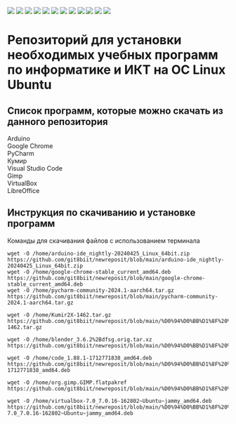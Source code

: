<img src="https://img.shields.io/badge/linux-FCC624?style=for-the-badge&logo=linux&logoColor=white"/> <img src="https://img.shields.io/badge/ubuntu-E95420?style=for-the-badge&logo=ubuntu&logoColor=white"/>
<img src="https://img.shields.io/badge/git-F05032?style=for-the-badge&logo=git&logoColor=white"/> <img src="https://img.shields.io/badge/gitlfs-F64935?style=for-the-badge&logo=gitlfs&logoColor=white"/>
<img src="https://img.shields.io/badge/LibreOffice-18A303?style=for-the-badge&logo=libreoffice&logoColor=white"/> <img src="https://img.shields.io/badge/Google-4285F4?style=for-the-badge&logo=google&logoColor=white"/> 
<img src="https://img.shields.io/badge/Arduino-00878F?style=for-the-badge&logo=arduino&logoColor=white"/> <img src="https://img.shields.io/badge/PyCharm-000000?style=for-the-badge&logo=pycharm&logoColor=white"/>
<img src="https://img.shields.io/badge/visualstudiocode-007ACC?style=for-the-badge&logo=visualstudiocode&logoColor=white"/> <img src="https://img.shields.io/badge/Kumir-354fb6?style=for-the-badge"/>
<img src="https://img.shields.io/badge/gimp-5C5543?style=for-the-badge&logo=gimp&logoColor=white"/> <img src="https://img.shields.io/badge/virtualbox-183A61?style=for-the-badge&logo=virtualbox&logoColor=white"/>
# Репозиторий для установки необходимых учебных программ по информатике и ИКТ на OC Linux Ubuntu
## Список программ, которые можно скачать из данного репозитория
Arduino  
Google Chrome  
PyCharm  
Кумир  
Visual Studio Code  
Gimp  
VirtualBox  
LibreOffice  
## Инструкция по скачиванию и установке программ

Команды для скачивания файлов с использованием терминала

```wget -O /home/LibreOffice_24.2.2_Linux_x86-64_deb.tar.gz https://github.com/git8biit/newreposit/blob/main/LibreOffice_24.2.2_Linux_x86-64_deb.tar.gz
wget -O /home/arduino-ide_nightly-20240425_Linux_64bit.zip https://github.com/git8biit/newreposit/blob/main/arduino-ide_nightly-20240425_Linux_64bit.zip
wget -O /home/google-chrome-stable_current_amd64.deb https://github.com/git8biit/newreposit/blob/main/google-chrome-stable_current_amd64.deb
wget -O /home/pycharm-community-2024.1-aarch64.tar.gz https://github.com/git8biit/newreposit/blob/main/pycharm-community-2024.1-aarch64.tar.gz

wget -O /home/Kumir2X-1462.tar.gz https://github.com/git8biit/newreposit/blob/main/%D0%94%D0%BB%D1%8F%20%D1%80%D0%B5%D0%BF%D0%BE%D0%B7%D0%B8%D1%82%D0%BE%D1%80%D0%B8%D1%8F%20%20%D0%91/Kumir2X-1462.tar.gz

wget -O /home/blender_3.6.2%2Bdfsg.orig.tar.xz https://github.com/git8biit/newreposit/blob/main/%D0%94%D0%BB%D1%8F%20%D1%80%D0%B5%D0%BF%D0%BE%D0%B7%D0%B8%D1%82%D0%BE%D1%80%D0%B8%D1%8F%20%20%D0%91/blender_3.6.2%2Bdfsg.orig.tar.xz

wget -O /home/code_1.88.1-1712771838_amd64.deb https://github.com/git8biit/newreposit/blob/main/%D0%94%D0%BB%D1%8F%20%D1%80%D0%B5%D0%BF%D0%BE%D0%B7%D0%B8%D1%82%D0%BE%D1%80%D0%B8%D1%8F%20%20%D0%91/code_1.88.1-1712771838_amd64.deb

wget -O /home/org.gimp.GIMP.flatpakref https://github.com/git8biit/newreposit/blob/main/%D0%94%D0%BB%D1%8F%20%D1%80%D0%B5%D0%BF%D0%BE%D0%B7%D0%B8%D1%82%D0%BE%D1%80%D0%B8%D1%8F%20%20%D0%91/org.gimp.GIMP.flatpakref

wget -O /home/virtualbox-7.0_7.0.16-162802~Ubuntu~jammy_amd64.deb https://github.com/git8biit/newreposit/blob/main/%D0%94%D0%BB%D1%8F%20%D1%80%D0%B5%D0%BF%D0%BE%D0%B7%D0%B8%D1%82%D0%BE%D1%80%D0%B8%D1%8F%20%20%D0%91/virtualbox-7.0_7.0.16-162802~Ubuntu~jammy_amd64.deb
